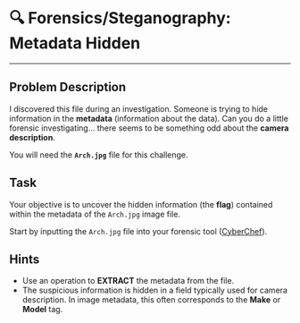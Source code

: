 # 🔍 Forensics/Steganography: Metadata Hidden

---

## Problem Description

I discovered this file during an investigation. Someone is trying to hide information in the **metadata** (information about the data). Can you do a little forensic investigating... there seems to be something odd about the **camera description**.

You will need the **`Arch.jpg`** file for this challenge.

## Task

Your objective is to uncover the hidden information (the **flag**) contained within the metadata of the `Arch.jpg` image file.

Start by inputting the `Arch.jpg` file into your forensic tool ([CyberChef](https://gchq.github.io/CyberChef/)).

## Hints

* Use an operation to **EXTRACT** the metadata from the file.
* The suspicious information is hidden in a field typically used for camera description. In image metadata, this often corresponds to the **Make** or **Model** tag.

